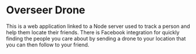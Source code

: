 # Overseer Drone

This is a web application linked to a Node server used to track a person and help them locate their friends. There is Facebook integration for quickly finding the people you care about by sending a drone to your location that you can then follow to your friend.
